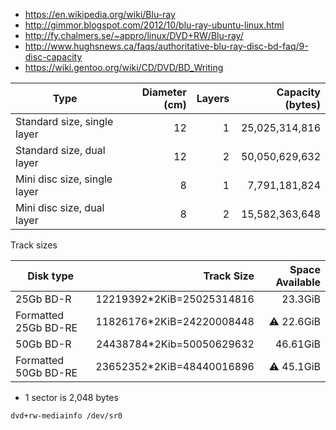 * https://en.wikipedia.org/wiki/Blu-ray
* http://gimmor.blogspot.com/2012/10/blu-ray-ubuntu-linux.html
* http://fy.chalmers.se/~appro/linux/DVD+RW/Blu-ray/
* http://www.hughsnews.ca/faqs/authoritative-blu-ray-disc-bd-faq/9-disc-capacity
* https://wiki.gentoo.org/wiki/CD/DVD/BD_Writing

| Type                         | Diameter (cm) | Layers |	Capacity (bytes)  |
| ---------------------------- | ------------: | -----: | ----------------: |
| Standard size, single layer  | 12            | 1      | 25,025,314,816    |
| Standard size, dual layer	   | 12            | 2      | 50,050,629,632    |
| Mini disc size, single layer | 8             | 1      | 7,791,181,824     |
| Mini disc size, dual layer   | 8             | 2      | 15,582,363,648    |

Track sizes

| Disk type            |                Track Size |   Space Available|
|----------------------|--------------------------:|-----------------:|
| 25Gb BD-R            | 12219392*2KiB=25025314816 |          23.3GiB |
| Formatted 25Gb BD-RE | 11826176*2KiB=24220008448 |:warning: 22.6GiB |
| 50Gb BD-R            | 24438784*2Kib=50050629632 |         46.61GiB |
| Formatted 50Gb BD-RE | 23652352*2KiB=48440016896 |:warning: 45.1GiB |
* 1 sector is 2,048 bytes

```shell
dvd+rw-mediainfo /dev/sr0
```
